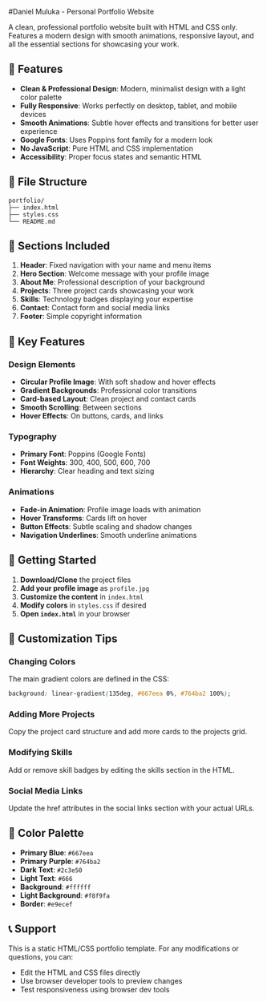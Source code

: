 #Daniel Muluka - Personal Portfolio Website

A clean, professional portfolio website built with HTML and CSS only. Features a modern design with smooth animations, responsive layout, and all the essential sections for showcasing your work.

## 🚀 Features

- **Clean & Professional Design**: Modern, minimalist design with a light color palette
- **Fully Responsive**: Works perfectly on desktop, tablet, and mobile devices
- **Smooth Animations**: Subtle hover effects and transitions for better user experience
- **Google Fonts**: Uses Poppins font family for a modern look
- **No JavaScript**: Pure HTML and CSS implementation
- **Accessibility**: Proper focus states and semantic HTML

## 📁 File Structure

```
portfolio/
├── index.html          
├── styles.css          
└── README.md          
```

## 🎨 Sections Included

1. **Header**: Fixed navigation with your name and menu items
2. **Hero Section**: Welcome message with your profile image
3. **About Me**: Professional description of your background
4. **Projects**: Three project cards showcasing your work
5. **Skills**: Technology badges displaying your expertise
6. **Contact**: Contact form and social media links
7. **Footer**: Simple copyright information


## 🎯 Key Features

### Design Elements
- **Circular Profile Image**: With soft shadow and hover effects
- **Gradient Backgrounds**: Professional color transitions
- **Card-based Layout**: Clean project and contact cards
- **Smooth Scrolling**: Between sections
- **Hover Effects**: On buttons, cards, and links

### Typography
- **Primary Font**: Poppins (Google Fonts)
- **Font Weights**: 300, 400, 500, 600, 700
- **Hierarchy**: Clear heading and text sizing

### Animations
- **Fade-in Animation**: Profile image loads with animation
- **Hover Transforms**: Cards lift on hover
- **Button Effects**: Subtle scaling and shadow changes
- **Navigation Underlines**: Smooth underline animations

## 🚀 Getting Started

1. **Download/Clone** the project files
2. **Add your profile image** as `profile.jpg`
3. **Customize the content** in `index.html`
4. **Modify colors** in `styles.css` if desired
5. **Open `index.html`** in your browser

## 📝 Customization Tips

### Changing Colors
The main gradient colors are defined in the CSS:
```css
background: linear-gradient(135deg, #667eea 0%, #764ba2 100%);
```

### Adding More Projects
Copy the project card structure and add more cards to the projects grid.

### Modifying Skills
Add or remove skill badges by editing the skills section in the HTML.

### Social Media Links
Update the href attributes in the social links section with your actual URLs.

## 🎨 Color Palette

- **Primary Blue**: `#667eea`
- **Primary Purple**: `#764ba2`
- **Dark Text**: `#2c3e50`
- **Light Text**: `#666`
- **Background**: `#ffffff`
- **Light Background**: `#f8f9fa`
- **Border**: `#e9ecef`

## 📞 Support

This is a static HTML/CSS portfolio template. For any modifications or questions, you can:
- Edit the HTML and CSS files directly
- Use browser developer tools to preview changes
- Test responsiveness using browser dev tools
